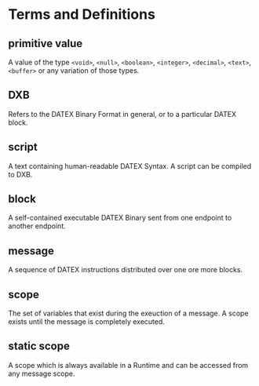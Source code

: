 # Terms and Definitions


## primitive value
A value of the type `<void>`, `<null>`, `<boolean>`, `<integer>`, `<decimal>`, `<text>`, `<buffer>` or any variation of those types.

## DXB
Refers to the DATEX Binary Format in general, or to a particular DATEX block.

## script
A text containing human-readable DATEX Syntax. A script can be compiled to DXB.

## block
A self-contained executable DATEX Binary sent from one endpoint to another endpoint. 

## message
A sequence of DATEX instructions distributed over one ore more blocks.

## scope
The set of variables that exist during the exeuction of a message. A scope exists until the message is completely executed.

## static scope
A scope which is always available in a Runtime and can be accessed from any message scope.